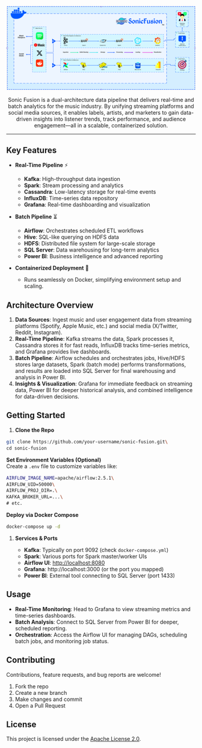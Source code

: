 ![SonicFusion Diagram](Diagram.png)

<p align="center">
  Sonic Fusion is a dual-architecture data pipeline that delivers real-time and batch analytics for the music industry. By unifying streaming platforms and social media sources, it enables labels, artists, and marketers to gain data-driven insights into listener trends, track performance, and audience engagement—all in a scalable, containerized solution.
</p>

------------

Key Features
------------

-   **Real-Time Pipeline** ⚡

    -   **Kafka**: High-throughput data ingestion
    -   **Spark**: Stream processing and analytics
    -   **Cassandra**: Low-latency storage for real-time events
    -   **InfluxDB**: Time-series data repository
    -   **Grafana**: Real-time dashboarding and visualization
-   **Batch Pipeline** ⏳

    -   **Airflow**: Orchestrates scheduled ETL workflows
    -   **Hive**: SQL-like querying on HDFS data
    -   **HDFS**: Distributed file system for large-scale storage
    -   **SQL Server**: Data warehousing for long-term analytics
    -   **Power BI**: Business intelligence and advanced reporting
-   **Containerized Deployment** 🐳

    -   Runs seamlessly on Docker, simplifying environment setup and scaling.

Architecture Overview
---------------------

1.  **Data Sources**: Ingest music and user engagement data from streaming platforms (Spotify, Apple Music, etc.) and social media (X/Twitter, Reddit, Instagram).
2.  **Real-Time Pipeline**: Kafka streams the data, Spark processes it, Cassandra stores it for fast reads, InfluxDB tracks time-series metrics, and Grafana provides live dashboards.
3.  **Batch Pipeline**: Airflow schedules and orchestrates jobs, Hive/HDFS stores large datasets, Spark (batch mode) performs transformations, and results are loaded into SQL Server for final warehousing and analysis in Power BI.
4.  **Insights & Visualization**: Grafana for immediate feedback on streaming data, Power BI for deeper historical analysis, and combined intelligence for data-driven decisions.

Getting Started
---------------

1.  **Clone the Repo**
```bash
git clone https://github.com/your-username/sonic-fusion.git\
cd sonic-fusion
```

**Set Environment Variables (Optional)**\
Create a `.env` file to customize variables like:

```bash
AIRFLOW_IMAGE_NAME=apache/airflow:2.5.1\
AIRFLOW_UID=50000\
AIRFLOW_PROJ_DIR=.\
KAFKA_BROKER_URL=...\
# etc.
```

**Deploy via Docker Compose**
```bash
docker-compose up -d
```

1.  **Services & Ports**

    -   **Kafka**: Typically on port 9092 (check `docker-compose.yml`)
    -   **Spark**: Various ports for Spark master/worker UIs
    -   **Airflow UI**: <http://localhost:8080>
    -   **Grafana**: http://localhost:3000 (or the port you mapped)
    -   **Power BI**: External tool connecting to SQL Server (port 1433)

Usage
-----

-   **Real-Time Monitoring**: Head to Grafana to view streaming metrics and time-series dashboards.
-   **Batch Analysis**: Connect to SQL Server from Power BI for deeper, scheduled reporting.
-   **Orchestration**: Access the Airflow UI for managing DAGs, scheduling batch jobs, and monitoring job status.

Contributing
------------

Contributions, feature requests, and bug reports are welcome!

1.  Fork the repo
2.  Create a new branch
3.  Make changes and commit
4.  Open a Pull Request

License
-------

This project is licensed under the [Apache License 2.0](LICENSE).
